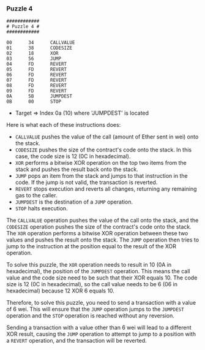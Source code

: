 ### Puzzle 4

```assembly
############
# Puzzle 4 #
############

00      34      CALLVALUE
01      38      CODESIZE
02      18      XOR
03      56      JUMP
04      FD      REVERT
05      FD      REVERT
06      FD      REVERT
07      FD      REVERT
08      FD      REVERT
09      FD      REVERT
0A      5B      JUMPDEST
0B      00      STOP
```

- Target => Index 0a (10) where 'JUMPDEST' is located

Here is what each of these instructions does:

- `CALLVALUE` pushes the value of the call (amount of Ether sent in wei) onto the stack.
- `CODESIZE` pushes the size of the contract's code onto the stack. In this case, the code size is 12 (0C in hexadecimal).
- `XOR` performs a bitwise XOR operation on the top two items from the stack and pushes the result back onto the stack.
- `JUMP` pops an item from the stack and jumps to that instruction in the code. If the jump is not valid, the transaction is reverted.
- `REVERT` stops execution and reverts all changes, returning any remaining gas to the caller.
- `JUMPDEST` is the destination of a `JUMP` operation.
- `STOP` halts execution.

The `CALLVALUE` operation pushes the value of the call onto the stack, and the `CODESIZE` operation pushes the size of the contract's code onto the stack. The `XOR` operation performs a bitwise XOR operation between these two values and pushes the result onto the stack. The `JUMP` operation then tries to jump to the instruction at the position equal to the result of the XOR operation.

To solve this puzzle, the `XOR` operation needs to result in 10 (0A in hexadecimal), the position of the `JUMPDEST` operation. This means the call value and the code size need to be such that their XOR equals 10. The code size is 12 (0C in hexadecimal), so the call value needs to be 6 (06 in hexadecimal) because 12 XOR 6 equals 10.

Therefore, to solve this puzzle, you need to send a transaction with a value of 6 wei. This will ensure that the `JUMP` operation jumps to the `JUMPDEST` operation and the `STOP` operation is reached without any reversion.

Sending a transaction with a value other than 6 wei will lead to a different XOR result, causing the `JUMP` operation to attempt to jump to a position with a `REVERT` operation, and the transaction will be reverted.
